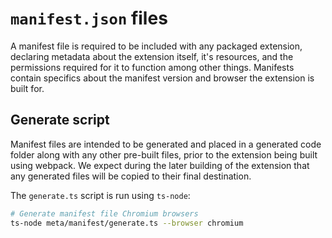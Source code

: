# `manifest.json` files

A manifest file is required to be included with any packaged extension,
declaring metadata about the extension itself, it's resources, and the
permissions required for it to function among other things. Manifests contain
specifics about the manifest version and browser the extension is built for.

## Generate script

Manifest files are intended to be generated and placed in a generated code
folder along with any other pre-built files, prior to the extension being
built using webpack. We expect during the later building of the extension that
any generated files will be copied to their final destination.

The `generate.ts` script is run using `ts-node`:

``` sh
# Generate manifest file Chromium browsers
ts-node meta/manifest/generate.ts --browser chromium
```
